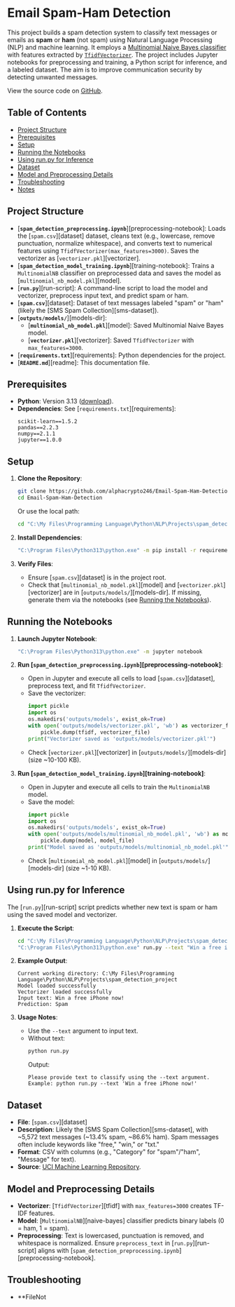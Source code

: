 # Email Spam-Ham Detection

This project builds a spam detection system to classify text messages or emails as **spam** or **ham** (not spam) using Natural Language Processing (NLP) and machine learning. It employs a [Multinomial Naive Bayes classifier](https://scikit-learn.org/stable/modules/naive_bayes.html#multinomial-naive-bayes) with features extracted by [`TfidfVectorizer`](https://scikit-learn.org/stable/modules/generated/sklearn.feature_extraction.text.TfidfVectorizer.html). The project includes Jupyter notebooks for preprocessing and training, a Python script for inference, and a labeled dataset. The aim is to improve communication security by detecting unwanted messages.

View the source code on [GitHub](https://github.com/alphacrypto246/Email-Spam-Ham-Detection).

## Table of Contents

- [Project Structure](#project-structure)
- [Prerequisites](#prerequisites)
- [Setup](#setup)
- [Running the Notebooks](#running-the-notebooks)
- [Using run.py for Inference](#using-runpy-for-inference)
- [Dataset](#dataset)
- [Model and Preprocessing Details](#model-and-preprocessing-details)
- [Troubleshooting](#troubleshooting)
- [Notes](#notes)

## Project Structure

- [**`spam_detection_preprocessing.ipynb`**][preprocessing-notebook]: Loads the [`spam.csv`][dataset] dataset, cleans text (e.g., lowercase, remove punctuation, normalize whitespace), and converts text to numerical features using `TfidfVectorizer(max_features=3000)`. Saves the vectorizer as [`vectorizer.pkl`][vectorizer].
- [**`spam_detection_model_training.ipynb`**][training-notebook]: Trains a `MultinomialNB` classifier on preprocessed data and saves the model as [`multinomial_nb_model.pkl`][model].
- [**`run.py`**][run-script]: A command-line script to load the model and vectorizer, preprocess input text, and predict spam or ham.
- [**`spam.csv`**][dataset]: Dataset of text messages labeled "spam" or "ham" (likely the [SMS Spam Collection][sms-dataset]).
- [**`outputs/models/`**][models-dir]:
  - [**`multinomial_nb_model.pkl`**][model]: Saved Multinomial Naive Bayes model.
  - [**`vectorizer.pkl`**][vectorizer]: Saved `TfidfVectorizer` with `max_features=3000`.
- [**`requirements.txt`**][requirements]: Python dependencies for the project.
- [**`README.md`**][readme]: This documentation file.

## Prerequisites

- **Python**: Version 3.13 ([download](https://www.python.org/downloads/release/python-3130/)).
- **Dependencies**: See [`requirements.txt`][requirements]:
  ```
  scikit-learn==1.5.2
  pandas==2.2.3
  numpy==2.1.1
  jupyter==1.0.0
  ```

## Setup

1. **Clone the Repository**:
   ```bash
   git clone https://github.com/alphacrypto246/Email-Spam-Ham-Detection.git
   cd Email-Spam-Ham-Detection
   ```
   Or use the local path:
   ```bash
   cd "C:\My Files\Programming Language\Python\NLP\Projects\spam_detection_project"
   ```

2. **Install Dependencies**:
   ```bash
   "C:\Program Files\Python313\python.exe" -m pip install -r requirements.txt
   ```

3. **Verify Files**:
   - Ensure [`spam.csv`][dataset] is in the project root.
   - Check that [`multinomial_nb_model.pkl`][model] and [`vectorizer.pkl`][vectorizer] are in [`outputs/models/`][models-dir]. If missing, generate them via the notebooks (see [Running the Notebooks](#running-the-notebooks)).

## Running the Notebooks

1. **Launch Jupyter Notebook**:
   ```bash
   "C:\Program Files\Python313\python.exe" -m jupyter notebook
   ```

2. **Run [`spam_detection_preprocessing.ipynb`][preprocessing-notebook]**:
   - Open in Jupyter and execute all cells to load [`spam.csv`][dataset], preprocess text, and fit `TfidfVectorizer`.
   - Save the vectorizer:
     ```python
     import pickle
     import os
     os.makedirs('outputs/models', exist_ok=True)
     with open('outputs/models/vectorizer.pkl', 'wb') as vectorizer_file:
         pickle.dump(tfidf, vectorizer_file)
     print("Vectorizer saved as 'outputs/models/vectorizer.pkl'")
     ```
   - Check [`vectorizer.pkl`][vectorizer] in [`outputs/models/`][models-dir] (size ~10-100 KB).

3. **Run [`spam_detection_model_training.ipynb`][training-notebook]**:
   - Open in Jupyter and execute all cells to train the `MultinomialNB` model.
   - Save the model:
     ```python
     import pickle
     import os
     os.makedirs('outputs/models', exist_ok=True)
     with open('outputs/models/multinomial_nb_model.pkl', 'wb') as model_file:
         pickle.dump(model, model_file)
     print("Model saved as 'outputs/models/multinomial_nb_model.pkl'")
     ```
   - Check [`multinomial_nb_model.pkl`][model] in [`outputs/models/`][models-dir] (size ~1-10 KB).

## Using run.py for Inference

The [`run.py`][run-script] script predicts whether new text is spam or ham using the saved model and vectorizer.

1. **Execute the Script**:
   ```bash
   cd "C:\My Files\Programming Language\Python\NLP\Projects\spam_detection_project"
   "C:\Program Files\Python313\python.exe" run.py --text "Win a free iPhone now!"
   ```

2. **Example Output**:
   ```
   Current working directory: C:\My Files\Programming Language\Python\NLP\Projects\spam_detection_project
   Model loaded successfully
   Vectorizer loaded successfully
   Input text: Win a free iPhone now!
   Prediction: Spam
   ```

3. **Usage Notes**:
   - Use the `--text` argument to input text.
   - Without text:
     ```bash
     python run.py
     ```
     Output:
     ```
     Please provide text to classify using the --text argument.
     Example: python run.py --text 'Win a free iPhone now!'
     ```

## Dataset

- **File**: [`spam.csv`][dataset]
- **Description**: Likely the [SMS Spam Collection][sms-dataset], with ~5,572 text messages (~13.4% spam, ~86.6% ham). Spam messages often include keywords like "free," "win," or "txt."
- **Format**: CSV with columns (e.g., "Category" for "spam"/"ham", "Message" for text).
- **Source**: [UCI Machine Learning Repository](https://archive.ics.uci.edu/dataset/228/sms+spam+collection).

## Model and Preprocessing Details

- **Vectorizer**: [`TfidfVectorizer`][tfidf] with `max_features=3000` creates TF-IDF features.
- **Model**: [`MultinomialNB`][naive-bayes] classifier predicts binary labels (0 = ham, 1 = spam).
- **Preprocessing**: Text is lowercased, punctuation is removed, and whitespace is normalized. Ensure `preprocess_text` in [`run.py`][run-script] aligns with [`spam_detection_preprocessing.ipynb`][preprocessing-notebook].

## Troubleshooting

- **FileNot